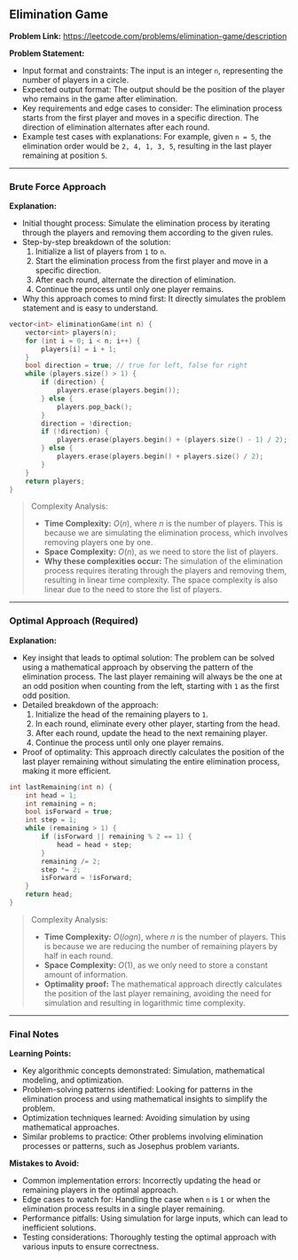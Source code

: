 ## Elimination Game
**Problem Link:** https://leetcode.com/problems/elimination-game/description

**Problem Statement:**
- Input format and constraints: The input is an integer `n`, representing the number of players in a circle.
- Expected output format: The output should be the position of the player who remains in the game after elimination.
- Key requirements and edge cases to consider: The elimination process starts from the first player and moves in a specific direction. The direction of elimination alternates after each round.
- Example test cases with explanations: For example, given `n = 5`, the elimination order would be `2, 4, 1, 3, 5`, resulting in the last player remaining at position `5`.

---

### Brute Force Approach

**Explanation:**
- Initial thought process: Simulate the elimination process by iterating through the players and removing them according to the given rules.
- Step-by-step breakdown of the solution:
  1. Initialize a list of players from `1` to `n`.
  2. Start the elimination process from the first player and move in a specific direction.
  3. After each round, alternate the direction of elimination.
  4. Continue the process until only one player remains.
- Why this approach comes to mind first: It directly simulates the problem statement and is easy to understand.

```cpp
vector<int> eliminationGame(int n) {
    vector<int> players(n);
    for (int i = 0; i < n; i++) {
        players[i] = i + 1;
    }
    bool direction = true; // true for left, false for right
    while (players.size() > 1) {
        if (direction) {
            players.erase(players.begin());
        } else {
            players.pop_back();
        }
        direction = !direction;
        if (!direction) {
            players.erase(players.begin() + (players.size() - 1) / 2);
        } else {
            players.erase(players.begin() + players.size() / 2);
        }
    }
    return players;
}
```

> Complexity Analysis:
> - **Time Complexity:** $O(n)$, where $n$ is the number of players. This is because we are simulating the elimination process, which involves removing players one by one.
> - **Space Complexity:** $O(n)$, as we need to store the list of players.
> - **Why these complexities occur:** The simulation of the elimination process requires iterating through the players and removing them, resulting in linear time complexity. The space complexity is also linear due to the need to store the list of players.

---

### Optimal Approach (Required)

**Explanation:**
- Key insight that leads to optimal solution: The problem can be solved using a mathematical approach by observing the pattern of the elimination process. The last player remaining will always be the one at an odd position when counting from the left, starting with `1` as the first odd position.
- Detailed breakdown of the approach:
  1. Initialize the head of the remaining players to `1`.
  2. In each round, eliminate every other player, starting from the head.
  3. After each round, update the head to the next remaining player.
  4. Continue the process until only one player remains.
- Proof of optimality: This approach directly calculates the position of the last player remaining without simulating the entire elimination process, making it more efficient.

```cpp
int lastRemaining(int n) {
    int head = 1;
    int remaining = n;
    bool isForward = true;
    int step = 1;
    while (remaining > 1) {
        if (isForward || remaining % 2 == 1) {
            head = head + step;
        }
        remaining /= 2;
        step *= 2;
        isForward = !isForward;
    }
    return head;
}
```

> Complexity Analysis:
> - **Time Complexity:** $O(log n)$, where $n$ is the number of players. This is because we are reducing the number of remaining players by half in each round.
> - **Space Complexity:** $O(1)$, as we only need to store a constant amount of information.
> - **Optimality proof:** The mathematical approach directly calculates the position of the last player remaining, avoiding the need for simulation and resulting in logarithmic time complexity.

---

### Final Notes

**Learning Points:**
- Key algorithmic concepts demonstrated: Simulation, mathematical modeling, and optimization.
- Problem-solving patterns identified: Looking for patterns in the elimination process and using mathematical insights to simplify the problem.
- Optimization techniques learned: Avoiding simulation by using mathematical approaches.
- Similar problems to practice: Other problems involving elimination processes or patterns, such as Josephus problem variants.

**Mistakes to Avoid:**
- Common implementation errors: Incorrectly updating the head or remaining players in the optimal approach.
- Edge cases to watch for: Handling the case when `n` is `1` or when the elimination process results in a single player remaining.
- Performance pitfalls: Using simulation for large inputs, which can lead to inefficient solutions.
- Testing considerations: Thoroughly testing the optimal approach with various inputs to ensure correctness.